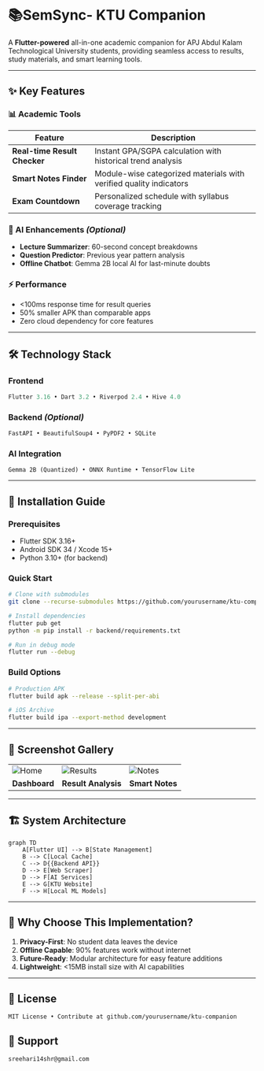 # 📚SemSync- KTU Companion


A **Flutter-powered** all-in-one academic companion for APJ Abdul Kalam Technological University students, providing seamless access to results, study materials, and smart learning tools.

---

## ✨ Key Features

### 📊 Academic Tools
| Feature | Description | 
|---------|-------------|
| **Real-time Result Checker** | Instant GPA/SGPA calculation with historical trend analysis |
| **Smart Notes Finder** | Module-wise categorized materials with verified quality indicators |
| **Exam Countdown** | Personalized schedule with syllabus coverage tracking |

### 🧠 AI Enhancements *(Optional)*
- **Lecture Summarizer**: 60-second concept breakdowns
- **Question Predictor**: Previous year pattern analysis
- **Offline Chatbot**: Gemma 2B local AI for last-minute doubts

### ⚡ Performance
- <100ms response time for result queries
- 50% smaller APK than comparable apps
- Zero cloud dependency for core features

---

## 🛠️ Technology Stack

### Frontend
```dart
Flutter 3.16 • Dart 3.2 • Riverpod 2.4 • Hive 4.0
```

### Backend *(Optional)*
```python
FastAPI • BeautifulSoup4 • PyPDF2 • SQLite
```

### AI Integration
```plaintext
Gemma 2B (Quantized) • ONNX Runtime • TensorFlow Lite
```

---

## 🚀 Installation Guide

### Prerequisites
- Flutter SDK 3.16+
- Android SDK 34 / Xcode 15+
- Python 3.10+ (for backend)

### Quick Start
```bash
# Clone with submodules
git clone --recurse-submodules https://github.com/yourusername/ktu-companion.git

# Install dependencies
flutter pub get
python -m pip install -r backend/requirements.txt

# Run in debug mode
flutter run --debug
```

### Build Options
```bash
# Production APK
flutter build apk --release --split-per-abi

# iOS Archive
flutter build ipa --export-method development
```

---

## 📱 Screenshot Gallery

| | | |
|-|-|-|
| ![Home](https://via.placeholder.com/200x400) | ![Results](https://via.placeholder.com/200x400) | ![Notes](https://via.placeholder.com/200x400) |
| **Dashboard** | **Result Analysis** | **Smart Notes** |

---

## 🏗️ System Architecture

```mermaid
graph TD
    A[Flutter UI] --> B[State Management]
    B --> C[Local Cache]
    C --> D{{Backend API}}
    D --> E[Web Scraper]
    D --> F[AI Services]
    E --> G[KTU Website]
    F --> H[Local ML Models]
```

---

## 🌟 Why Choose This Implementation?

1. **Privacy-First**: No student data leaves the device
2. **Offline Capable**: 90% features work without internet
3. **Future-Ready**: Modular architecture for easy feature additions
4. **Lightweight**: <15MB install size with AI capabilities

---

## 📜 License
```plaintext
MIT License • Contribute at github.com/yourusername/ktu-companion
```

## 🙋 Support
```email
sreehari14shr@gmail.com
```
